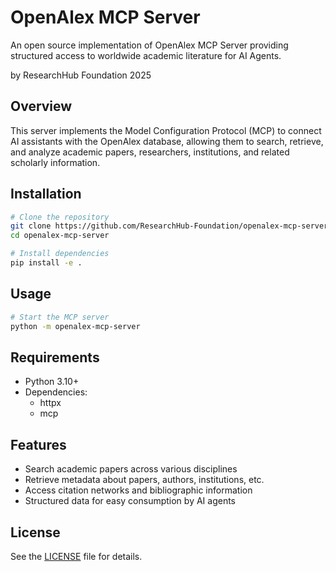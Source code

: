 # OpenAlex MCP Server

An open source implementation of OpenAlex MCP Server providing structured access to worldwide academic literature for AI Agents.

by ResearchHub Foundation 2025
## Overview

This server implements the Model Configuration Protocol (MCP) to connect AI assistants with the OpenAlex database, allowing them to search, retrieve, and analyze academic papers, researchers, institutions, and related scholarly information.

## Installation

```bash
# Clone the repository
git clone https://github.com/ResearchHub-Foundation/openalex-mcp-server
cd openalex-mcp-server

# Install dependencies
pip install -e .
```

## Usage

```bash
# Start the MCP server
python -m openalex-mcp-server
```

## Requirements

- Python 3.10+
- Dependencies:
  - httpx
  - mcp

## Features

- Search academic papers across various disciplines
- Retrieve metadata about papers, authors, institutions, etc.
- Access citation networks and bibliographic information
- Structured data for easy consumption by AI agents

## License

See the [LICENSE](LICENSE) file for details.

